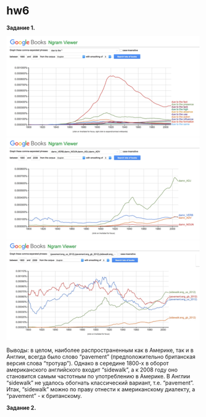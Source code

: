 # hw6

__Задание 1.__

![alt text](https://github.com/kristinarulina/hw6/blob/master/Screen%20Shot%202018-03-27%20at%2016.15.39.jpg)
![alt text](https://github.com/kristinarulina/hw6/blob/master/Screen%20Shot%202018-03-27%20at%2016.22.37.jpg)
![alt text](https://github.com/kristinarulina/hw6/blob/master/Screen%20Shot%202018-03-27%20at%2016.36.11.jpg)

Выводы: в целом, наиболее распространенным как в Америке, так и в Англии, всегда было слово “pavement” (предположительно британская версия слова “тротуар”). Однако в середине 1800-х в оборот американского английского входит “sidewalk”, а к 2008 году оно становится самым частотным по употреблению в Америке. В Англии “sidewalk” не удалось обогнать классический вариант, т.е. “pavement”. Итак, “sidewalk” можно по праву отнести к американскому диалекту, а “pavement” - к британскому. 

__Задание 2.__
